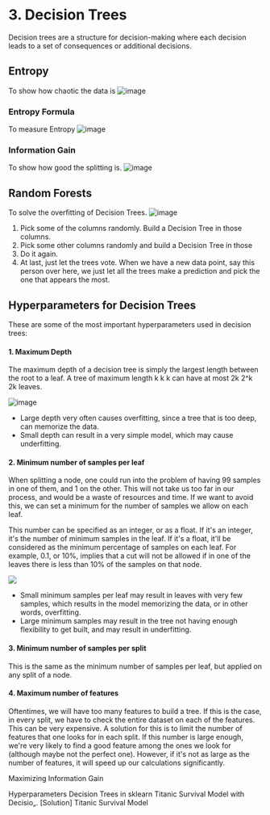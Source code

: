 # 3. Decision Trees
Decision trees are a structure for decision-making where each decision 
leads to a set of consequences or additional decisions. 
## Entropy 
To show how chaotic the data is
![image](https://raw.githubusercontent.com/Haoran830/Machine-Learning/master/3-Supervised-Learning/images/3-1.png)

### Entropy Formula
To measure Entropy
![image](https://raw.githubusercontent.com/Haoran830/Machine-Learning/master/3-Supervised-Learning/images/3-2.png)

### Information Gain 
To show how good the splitting is.
![image](https://raw.githubusercontent.com/Haoran830/Machine-Learning/master/3-Supervised-Learning/images/3-3.png)

## Random Forests
To solve the overfitting of Decision Trees.
![image](https://raw.githubusercontent.com/Haoran830/Machine-Learning/master/3-Supervised-Learning/images/3-6.png)

1. Pick some of the columns randomly. Build a Decision Tree in those columns. 
2. Pick some other columns randomly and build a Decision Tree in those
3. Do it again.
4. At last, just let the trees vote. When we have a new data point, say this person over here, we just let all the trees make a prediction and pick the one that appears the most.

## Hyperparameters for Decision Trees

These are some of the most important hyperparameters used in decision trees:

#### 1. Maximum Depth
The maximum depth of a decision tree is simply the largest length between the root to a leaf. A tree of maximum length k k k can have at most 2k 2^k 2k leaves.

![image](https://raw.githubusercontent.com/Haoran830/Machine-Learning/master/3-Supervised-Learning/images/3-4.png)

- Large depth very often causes overfitting, since a tree that is too deep, can memorize the data. 
- Small depth can result in a very simple model, which may cause underfitting.

#### 2. Minimum number of samples per leaf
When splitting a node, one could run into the problem of having 99 samples in one of them, and 1 on the other. This will not take us too far in our process, and would be a waste of resources and time. If we want to avoid this, we can set a minimum for the number of samples we allow on each leaf.

This number can be specified as an integer, or as a float. If it's an integer, it's the number of minimum samples in the leaf. If it's a float, it'll be considered as the minimum percentage of samples on each leaf. For example, 0.1, or 10%, implies that a cut will not be allowed if in one of the leaves there is less than 10% of the samples on that node.

![](https://raw.githubusercontent.com/Haoran830/Machine-Learning/master/3-Supervised-Learning/images/3-5.png)

- Small minimum samples per leaf may result in leaves with very few samples, which results in the model memorizing the data, or in other words, overfitting. 
- Large minimum samples may result in the tree not having enough flexibility to get built, and may result in underfitting.

#### 3. Minimum number of samples per split
This is the same as the minimum number of samples per leaf, but applied on any split of a node.

#### 4. Maximum number of features
Oftentimes, we will have too many features to build a tree. If this is the case, in every split, we have to check the entire dataset on each of the features. This can be very expensive. A solution for this is to limit the number of features that one looks for in each split. If this number is large enough, we're very likely to find a good feature among the ones we look for (although maybe not the perfect one). However, if it's not as large as the number of features, it will speed up our calculations significantly.

Maximizing Information Gain 

Hyperparameters 
Decision Trees in sklearn 
Titanic Survival Model with Decisio„. 
[Solution] Titanic Survival Model 





